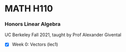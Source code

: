 # MATH H110
### Honors Linear Algebra
UC Berkeley Fall 2021, taught by Prof Alexander Givental

- [x] Week 0: Vectors (lec1)
